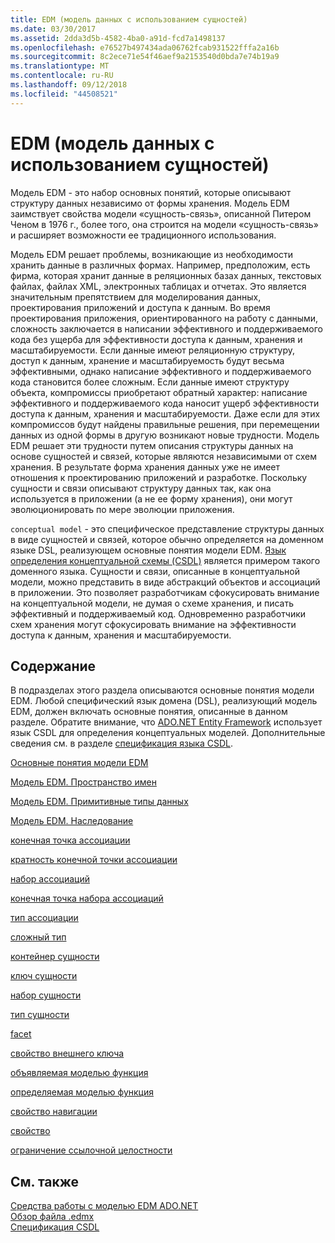 ```yaml
---
title: EDM (модель данных с использованием сущностей)
ms.date: 03/30/2017
ms.assetid: 2dda3d5b-4582-4ba0-a91d-fcd7a1498137
ms.openlocfilehash: e76527b497434ada06762fcab931522fffa2a16b
ms.sourcegitcommit: 8c2ece71e54f46aef9a2153540d0bda7e74b19a9
ms.translationtype: MT
ms.contentlocale: ru-RU
ms.lasthandoff: 09/12/2018
ms.locfileid: "44508521"
---
```

# <a name="entity-data-model"></a>EDM (модель данных с использованием сущностей)
Модель EDM - это набор основных понятий, которые описывают структуру данных независимо от формы хранения. Модель EDM заимствует свойства модели «сущность-связь», описанной Питером Ченом в 1976 г., более того, она строится на модели «сущность-связь» и расширяет возможности ее традиционного использования.  
  
 Модель EDM решает проблемы, возникающие из необходимости хранить данные в различных формах. Например, предположим, есть фирма, которая хранит данные в реляционных базах данных, текстовых файлах, файлах XML, электронных таблицах и отчетах. Это является значительным препятствием для моделирования данных, проектирования приложений и доступа к данным. Во время проектирования приложения, ориентированного на работу с данными, сложность заключается в написании эффективного и поддерживаемого кода без ущерба для эффективности доступа к данным, хранения и масштабируемости. Если данные имеют реляционную структуру, доступ к данным, хранение и масштабируемость будут весьма эффективными, однако написание эффективного и поддерживаемого кода становится более сложным. Если данные имеют структуру объекта, компромиссы приобретают обратный характер: написание эффективного и поддерживаемого кода наносит ущерб эффективности доступа к данным, хранения и масштабируемости. Даже если для этих компромиссов будут найдены правильные решения, при перемещении данных из одной формы в другую возникают новые трудности. Модель EDM решает эти трудности путем описания структуры данных на основе сущностей и связей, которые являются независимыми от схем хранения. В результате форма хранения данных уже не имеет отношения к проектированию приложений и разработке. Поскольку сущности и связи описывают структуру данных так, как она используется в приложении (а не ее форму хранения), они могут эволюционировать по мере эволюции приложения.  
  
 `conceptual model` - это специфическое представление структуры данных в виде сущностей и связей, которое обычно определяется на доменном языке DSL, реализующем основные понятия модели EDM. [Язык определения концептуальной схемы (CSDL)](../../../../docs/framework/data/adonet/ef/language-reference/csdl-specification.md) является примером такого доменного языка. Сущности и связи, описанные в концептуальной модели, можно представить в виде абстракций объектов и ассоциаций в приложении. Это позволяет разработчикам сфокусировать внимание на концептуальной модели, не думая о схеме хранения, и писать эффективный и поддерживаемый код. Одновременно разработчики схем хранения могут сфокусировать внимание на эффективности доступа к данным, хранения и масштабируемости.  
  
## <a name="in-this-section"></a>Содержание  
 В подразделах этого раздела описываются основные понятия модели EDM. Любой специфический язык домена (DSL), реализующий модель EDM, должен включать основные понятия, описанные в данном разделе. Обратите внимание, что [ADO.NET Entity Framework](../../../../docs/framework/data/adonet/ef/index.md) использует язык CSDL для определения концептуальных моделей. Дополнительные сведения см. в разделе [спецификация языка CSDL](../../../../docs/framework/data/adonet/ef/language-reference/csdl-specification.md).  
  
 [Основные понятия модели EDM](../../../../docs/framework/data/adonet/entity-data-model-key-concepts.md)  
  
 [Модель EDM. Пространство имен](../../../../docs/framework/data/adonet/entity-data-model-namespaces.md)  
  
 [Модель EDM. Примитивные типы данных](../../../../docs/framework/data/adonet/entity-data-model-primitive-data-types.md)  
  
 [Модель EDM. Наследование](../../../../docs/framework/data/adonet/entity-data-model-inheritance.md)  
  
 [конечная точка ассоциации](../../../../docs/framework/data/adonet/association-end.md)  
  
 [кратность конечной точки ассоциации](../../../../docs/framework/data/adonet/association-end-multiplicity.md)  
  
 [набор ассоциаций](../../../../docs/framework/data/adonet/association-set.md)  
  
 [конечная точка набора ассоциаций](../../../../docs/framework/data/adonet/association-set-end.md)  
  
 [тип ассоциации](../../../../docs/framework/data/adonet/association-type.md)  
  
 [сложный тип](../../../../docs/framework/data/adonet/complex-type.md)  
  
 [контейнер сущности](../../../../docs/framework/data/adonet/entity-container.md)  
  
 [ключ сущности](../../../../docs/framework/data/adonet/entity-key.md)  
  
 [набор сущности](../../../../docs/framework/data/adonet/entity-set.md)  
  
 [тип сущности](../../../../docs/framework/data/adonet/entity-type.md)  
  
 [facet](../../../../docs/framework/data/adonet/facet.md)  
  
 [свойство внешнего ключа](../../../../docs/framework/data/adonet/foreign-key-property.md)  
  
 [объявляемая моделью функция](../../../../docs/framework/data/adonet/model-declared-function.md)  
  
 [определяемая моделью функция](../../../../docs/framework/data/adonet/model-defined-function.md)  
  
 [свойство навигации](../../../../docs/framework/data/adonet/navigation-property.md)  
  
 [свойство](../../../../docs/framework/data/adonet/property.md)  
  
 [ограничение ссылочной целостности](../../../../docs/framework/data/adonet/referential-integrity-constraint.md)  
  
## <a name="see-also"></a>См. также  
 [Средства работы с моделью EDM ADO.NET](https://msdn.microsoft.com/library/91076853-0881-421b-837a-f582f36be527)  
 [Обзор файла .edmx](https://msdn.microsoft.com/library/f4c8e7ce-1db6-417e-9759-15f8b55155d4)  
 [Спецификация CSDL](../../../../docs/framework/data/adonet/ef/language-reference/csdl-specification.md)
